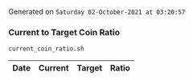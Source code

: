 Generated on `Saturday 02-October-2021 at 03:20:57`

### Current to Target Coin Ratio
`current_coin_ratio.sh`

Date|Current|Target|Ratio
---|---|---|---
